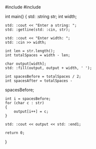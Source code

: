 #include <iostream>
#include <string>

int main()
{
    std: :string str;
    int width;
    
    std: :cout << "Enter a string: ";
    std: :getline(std: :cin, str);
    
    std: :cout << "Enter width: ";
    std: :cin >> width;
    
    int len = str.length();
    int totalSpaces = width - len;
    
    char output[width];
    std: :fill(output, output + width, ' ');
    
    int spacesBefore = totalSpaces / 2;
    int spacesAfter = totalSpaces -
spacesBefore;
    
    int i = spacesBefore;
    for (char c : str)
    {
        output[i++] = c;
    }
    
    std: :cout << output << std: :end1;
    
    return 0;
}
